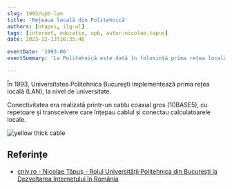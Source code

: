 ```yaml
---
slug: 1993/upb-lan
title: 'Rețeaua locală din Politehnică'
authors: [ntapus, ilg-ul]
tags: [internet, educatie, upb, autor:nicolae.tapus]
date: 2023-12-13T16:35:40

eventDate: '1993-06'
eventSummary: 'La Politehnică este dată în folosință prima rețea locală (LAN)'

---
```


În 1993, Universitatea Politehnica București implementează prima
rețea locală (LAN), la nivel de universitate.

<!-- truncate -->

Conectivitatea era realizată printr-un cablu coaxial gros (10BASE5), cu repetoare și
transceivere care înțepau cablul și conectau calculatoarele locale.

![yellow thick cable](https://github.com/cronica-it/arhiva/releases/download/1993-upb-lan/st500-01-tn.jpg)

## Referințe

- [cniv.ro - Nicolae Tăpuș - Rolul Universității Politehnica din București la Dezvoltarea Internetului în România](https://cniv.ro/documents/26/CNIV_Volum_Aniversar_2023_-_Versiune_Online_DPxioQg.pdf)
